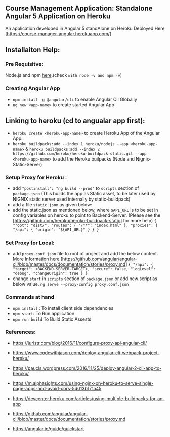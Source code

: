 ## Course Management Application: Standalone Angular 5 Application on Heroku

An application developed in Angular 5 standAlone on Heroku
Deployed Here [https://course-manager-angular.herokuapp.com/]

## Installaiton Help:

### Pre Requisitve:
 Node.js and npm  [here](https://www.npmjs.com/get-npm).(check `with node -v and npm -v`)


### Creating Angular App
- `npm install -g @angular/cli` to enable Angular ClI Globally
- `ng new <app-name>` to create started Angular App

## Linking to heroku (cd to angualar app first):
- `heroku create <heroku-app-name>` to create Heroku App of the Angular App.
- `heroku buildpacks:add --index 1 heroku/nodejs --app <heroku-app-name>` &
  `heroku buildpacks:add --index 2 https://github.com/heroku/heroku-buildpack-static.git --app <heroku-app-name>`
  to add the Heroku builpacks (Node and Nignix-Static-Server)

### Setup Proxy for Heroku :
- add `"postinstall": "ng build --prod"` to `scripts` section of `package.json` (This builds the app as Static asset, to be later used by NIGNIX static server used internally by static-buildpack)
- add a file `static.json` as given below:
- add the static.json as mentioned below, where `$API_URL` is to be set in config
variables on heroku to point to Backend-Server. (Please see the [https://github.com/heroku/heroku-buildpack-static] for more help)
`{
  "root": "dist/",
  "routes": {
    "/**": "index.html"
  },
  "proxies": {
    "/api": {
      "origin": "${API_URL}"
    }
  }
}`

### Set Proxy for Local:
- add `proxy.conf.json` file to root of project and add the below content. More Information here [https://github.com/angular/angular-cli/blob/master/docs/documentation/stories/proxy.md]
`{
  "/api": {
    "target": <BACKEND-SERVER-TARGET>,
    "secure": false,
    "logLevel": "debug",
    "changeOrigin": true
  }
}`
- change `start` in `scripts` section of `package.json` or add new script as below value.
`ng serve --proxy-config proxy.conf.json`


### Commands at hand
  - `npm install` : To install client side dependencies
  - `npm start`: To Run application
  - `npm run build` To Build Static Assests

### References:
- https://juristr.com/blog/2016/11/configure-proxy-api-angular-cli/

- https://www.codewithjason.com/deploy-angular-cli-webpack-project-heroku/

- https://paucls.wordpress.com/2016/11/25/deploy-angular-2-cli-app-to-heroku/

- https://m.alphasights.com/using-nginx-on-heroku-to-serve-single-page-apps-and-avoid-cors-5d013b171a45

- https://devcenter.heroku.com/articles/using-multiple-buildpacks-for-an-app

- https://github.com/angular/angular-cli/blob/master/docs/documentation/stories/proxy.md

- https://angular.io/guide/quickstart
